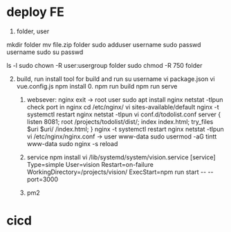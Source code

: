 # deploy FE
1. folder, user

  mkdir folder
  mv file.zip folder
  sudo adduser username
  sudo passwd username
  sudo su
  passwd
  
  ls -l
  sudo chown -R user:usergroup folder
  sudo chmod -R 750 folder
  

2. build, run
  install tool for build and run
  su username
  vi package.json
  vi vue.config.js
  npm install
      0. 
        npm run build
        npm run serve
      1. websever: nginx
        exit -> root user
        sudo apt install nginx
        netstat -tlpun
        check port in nginx
             cd /etc/nginx/
             vi sites-available/default
             nginx -t
             systemctl restart nginx
             netstat -tlpun
         vi conf.d/todolist.conf
           server {
               listen 8081;
               root /projects/todolist/dist/;
               index index.html;
               try_files $uri $uri/ /index.html;
           }
         nginx -t
         systemctl restart nginx
         netstat -tlpun
         vi /etc/nginx/nginx.conf -> user www-data
         sudo usermod -aG tintt www-data
         sudo nginx -s reload

      2. service
          npm install
          vi /lib/systemd/system/vision.service
[service]
Type=simple
User=vision
Restart=on-failure
WorkingDirectory=/projects/vision/
ExecStart=npm run start -- --port=3000   

          


      4. pm2



# cicd
